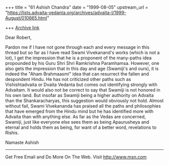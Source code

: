 +++
title = "61 Ashish Chandra"
date = "1999-08-05"
upstream_url = "https://lists.advaita-vedanta.org/archives/advaita-l/1999-August/010665.html"

+++
[Archive link](https://lists.advaita-vedanta.org/archives/advaita-l/1999-August/010665.html)

Dear Robert,

Pardon me if I have not gone through each and every message in this thread
but so far as I have read Swami Vivekanand's works (which is not a lot), I
get the impression that he is a proponent of the many-paths idea propounded
by his Guru Shri Shri Ramkrishna Paramhamsa. However, one also gets the
impression that in this day and age (Swamiji's and ours), it is indeed the
"Aham Brahmaasmi" idea that can resurrect the fallen and despondent Hindu.
He has not criticized other paths such as Vishishtadvaita or Dvaita Vedanta
but comes out identifying strongly with Advaitam. It would also not be
correct to say that Swamiji is not honored in his own land. But insofar as
Swamiji being a higher authority on Advaita than the Shankaracharyas, this
suggestion would obviously not hold. Almost without fail, Swami Vivekananda
has praised all the paths and philosophies that have emerged from the Hindu
mind but he has identified more with Advaita than with anything else. As far
as the Vedas are concerned, Swamiji, just like everyone else sees them as
being Apaurusheya and eternal and holds them as being, for want of a better
word, revelations to Rishis.

Namaste
Ashish


_______________________________________________________________
Get Free Email and Do More On The Web. Visit http://www.msn.com

